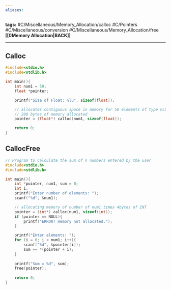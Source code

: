 ```yaml
---
aliases:
---
```

**tags:** #C/Miscellaneous/Memory_Allocation/calloc #C/Pointers #C/Miscellaneous/conversion #C/Miscellaneous/Memory_Allocation/free  
**[[0Memory Allocation|BACK]]**

---
## Calloc
```C
#include<stdio.h>
#include<stdlib.h>

int main(){
    int num1 = 50;
    float *pointer;

    printf("Size of Float: %lu", sizeof(float));

    // allocates contiguous space in memory for 50 elements of type FLOAT
    // 200 bytes of memory allocated
    pointer = (float*) calloc(num1, sizeof(float));

    return 0;
}
```

## CallocFree
```C
// Program to calculate the sum of n numbers entered by the user
#include<stdio.h>
#include<stdlib.h>

int main(){
    int *pointer, num1, sum = 0;
    int i;
    printf("Enter number of elements: ");
    scanf("%d", &num1);

    // allocating memory of number of num1 times 4bytes of INT
    pointer = (int*) calloc(num1, sizeof(int));
    if (pointer == NULL){
        printf("ERROR! memory not allocated.");
    }

    printf("Enter elements: ");
    for (i = 0; i < num1; i++){
        scanf("%d", &pointer[i]);
        sum += *(pointer + i);
    }
    
    printf("Sum = %d", sum);
    free(pointer);
    
    return 0;
}
```